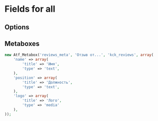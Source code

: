 # Fields for all

## Options

## Metaboxes

```php
new Atf_Metabox('reviews_meta', 'Отзыв от...', 'kck_reviews', array(
	'name' => array(
		'title' => 'Имя',
		'type' => 'text',
	),
	'position' => array(
		'title' => 'Должность',
		'type' => 'text',
	),
	'logo' => array(
		'title' => 'Лого',
		'type' => 'media'
	),
));
```